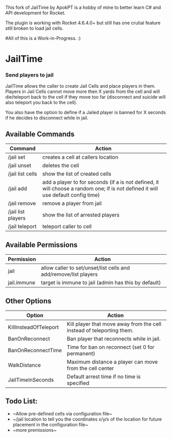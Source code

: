 This fork of JailTime by ApokPT is a hobby of mine to better learn C# and API development for Rocket.

The plugin is working with Rocket 4.6.4.0+ but still has one crutial feature still broken to load jail cells. 

#All of this is a Work-in-Progress. :)

# JailTime
### Send players to jail

JailTime allows the caller to create Jail Cells and place players in them. Players in Jail Cells cannot move more then X yards from the cell and will die/teleport back to the cell if they move too far (disconnect and suicide will also teleport you back to the cell).

You also have the option to define if a Jailed player is banned for X seconds if he decides to disconnect while in jail.

## Available Commands
Command | Action
------- | -------
/jail set <cell>				 | creates a cell at callers location
/jail unset <cell>				 | deletes the cell
/jail list cells				 | show the list of created cells
/jail add <player> <time> <cell> | add a player to <cell> for <time> seconds (if a <cell> is not defined, it will choose a random one; if <time> is not defined it will use default config time)
/jail remove <player>			 | remove a player from jail
/jail list players				 | show the list of arrested players
/jail teleport <cell>			 | teleport caller to cell

## Available Permissions
Permission | Action
------- | -------
<Command>jail</Command>			| allow caller to set/unset/list cells and add/remove/list players
<Command>jail.immune</Command>	| target is immune to jail (admin has this by default)

## Other Options
Option | Action
------- | -------
KillInsteadOfTeleport			| Kill player that move away from the cell instead of teleporting them.
BanOnReconnect					| Ban player that reconnects while in jail.
BanOnReconnectTime				| Time for ban on reconnect (set 0 for permanent)
WalkDistance					| Maximum distance a player can move from the cell center
JailTimeInSeconds 				| Default arrest time if no time is specified
 
## Todo List:
* ~Allow pre-defined cells via configuration file~
* ~/jail location to tell you the coordinates x/y/x of the location for future placement in the configuration file~
* ~more premissions~

